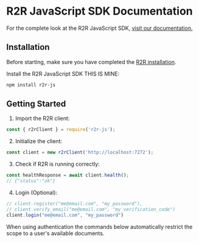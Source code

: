 # R2R JavaScript SDK Documentation

For the complete look at the R2R JavaScript SDK, [visit our documentation.](https://r2r-docs.sciphi.ai/api-and-sdks/introduction)

## Installation

Before starting, make sure you have completed the [R2R installation](https://r2r-docs.sciphi.ai/documentation/installation/overview).

Install the R2R JavaScript SDK THIS IS MINE:

```bash
npm install r2r-js
```

## Getting Started

1. Import the R2R client:

```javascript
const { r2rClient } = require('r2r-js');
```

2. Initialize the client:

```javascript
const client = new r2rClient('http://localhost:7272');
```

3. Check if R2R is running correctly:

```javascript
const healthResponse = await client.health();
// {"status":"ok"}
```

4. Login (Optional):
```javascript
// client.register("me@email.com", "my_password"),
// client.verify_email("me@email.com", "my_verification_code")
client.login("me@email.com", "my_password")
```
When using authentication the commands below automatically restrict the scope to a user's available documents.
